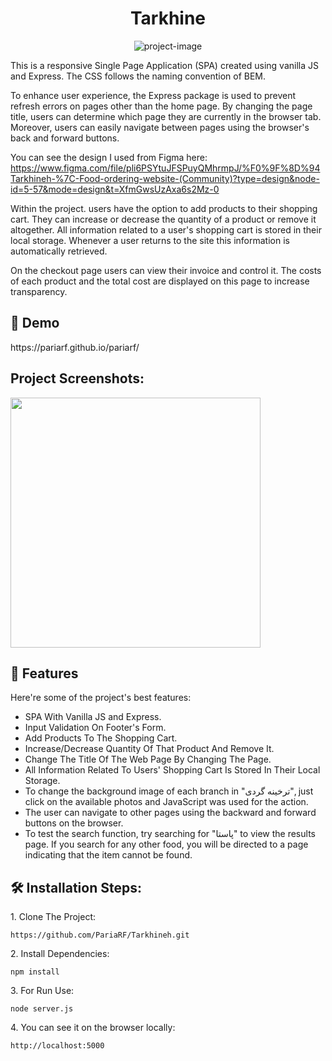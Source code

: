 <h1 align="center" id="title">Tarkhine</h1>

<p align="center"><img src="https://socialify.git.ci/PariaRF/Tarkhineh/image?description=1&descriptionEditable=This%20project%20is%20a%20fantastic%20example%20of%20how%20to%20build%20a%20simple%20yet%20functional%20e-commerce%20application%20using%20vanilla%20JavaScript%20and%20Express.&font=Raleway&language=1&name=1&owner=1&pattern=Brick%20Wall&stargazers=1&theme=Dark" alt="project-image"></p>

<p id="description">This is a responsive Single Page Application (SPA) created using vanilla JS and Express. The CSS follows the naming convention of BEM.

 To enhance user experience, the Express package is used to prevent refresh errors on pages other than the home page. By changing the page title, users can determine which page they are currently  in the browser tab. Moreover, users can easily navigate between pages using the browser's back and forward buttons.

You can see the design I used from Figma here: 
https://www.figma.com/file/pli6PSYtuJFSPuyQMhrmpJ/%F0%9F%8D%94Tarkhineh-%7C-Food-ordering-website-(Community)?type=design&node-id=5-57&mode=design&t=XfmGwsUzAxa6s2Mz-0

Within the project. users have the option to add products to their shopping cart. They can increase or decrease the quantity of a product or remove it altogether. All information related to a user's shopping cart is stored in their local storage. Whenever a user returns to the site this information is automatically retrieved. 

On the checkout page users can view their invoice and control it. The costs of each product and the total cost are displayed on this page to increase transparency.</p>

<h2>🚀 Demo</h2>
https://pariarf.github.io/pariarf/

<h2>Project Screenshots:</h2>

<img src="https://tinypic.host/images/2023/08/06/Tarkhineh-4-1.png" width="400" height="400/">

  
  
<h2>🧐 Features</h2>

Here're some of the project's best features:

*   SPA With Vanilla JS and Express.
*   Input Validation On Footer's Form.
*   Add Products To The Shopping Cart.
*   Increase/Decrease Quantity Of That Product And Remove It.
*   Change The Title Of The Web Page By Changing The Page.
*   All Information Related To Users' Shopping Cart Is Stored In Their Local Storage.
*   To change the background image of each branch in "ترخینه گردی", just click on the available photos and JavaScript was used for the action.
*   The user can navigate to other pages using the backward and forward buttons on the browser.
*   To test the search function, try searching for "پاستا" to view the results page. If you search for any other food, you will be directed to a page indicating that the item cannot be found.

<h2>🛠️ Installation Steps:</h2>

<p>1. Clone The Project:</p>

```
https://github.com/PariaRF/Tarkhineh.git
```

<p>2. Install Dependencies:</p>

```
npm install
```

<p>3. For Run Use:</p>

```
node server.js
```

<p>4. You can see it on the browser locally:</p>

```
http://localhost:5000
```
